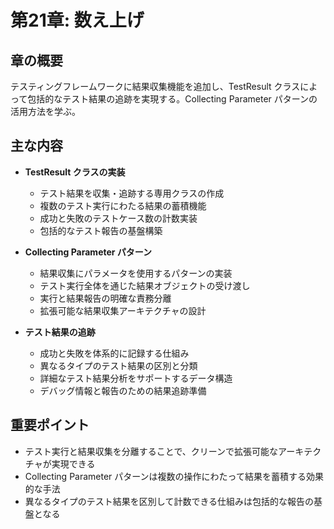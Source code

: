# 第21章: 数え上げ

## 章の概要
テスティングフレームワークに結果収集機能を追加し、TestResult クラスによって包括的なテスト結果の追跡を実現する。Collecting Parameter パターンの活用方法を学ぶ。

## 主な内容
- **TestResult クラスの実装**
  - テスト結果を収集・追跡する専用クラスの作成
  - 複数のテスト実行にわたる結果の蓄積機能
  - 成功と失敗のテストケース数の計数実装
  - 包括的なテスト報告の基盤構築

- **Collecting Parameter パターン**
  - 結果収集にパラメータを使用するパターンの実装
  - テスト実行全体を通じた結果オブジェクトの受け渡し
  - 実行と結果報告の明確な責務分離
  - 拡張可能な結果収集アーキテクチャの設計

- **テスト結果の追跡**
  - 成功と失敗を体系的に記録する仕組み
  - 異なるタイプのテスト結果の区別と分類
  - 詳細なテスト結果分析をサポートするデータ構造
  - デバッグ情報と報告のための結果追跡準備

## 重要ポイント
- テスト実行と結果収集を分離することで、クリーンで拡張可能なアーキテクチャが実現できる
- Collecting Parameter パターンは複数の操作にわたって結果を蓄積する効果的な手法
- 異なるタイプのテスト結果を区別して計数できる仕組みは包括的な報告の基盤となる
